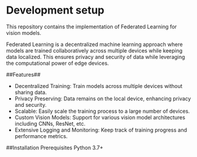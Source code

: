# Development setup
This repository contains the implementation of Federated Learning for vision models. 

Federated Learning is a decentralized machine learning approach where models are trained collaboratively across multiple devices while keeping data localized. This ensures privacy and security of data while leveraging the computational power of edge devices.

##Features##
- Decentralized Training: Train models across multiple devices without sharing data.
- Privacy Preserving: Data remains on the local device, enhancing privacy and security.
- Scalable: Easily scale the training process to a large number of devices.
- Custom Vision Models: Support for various vision model architectures including CNNs, ResNet, etc.
- Extensive Logging and Monitoring: Keep track of training progress and performance metrics.


##Installation
Prerequisites
Python 3.7+
